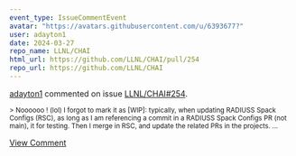 ```yaml
---
event_type: IssueCommentEvent
avatar: "https://avatars.githubusercontent.com/u/6393677?"
user: adayton1
date: 2024-03-27
repo_name: LLNL/CHAI
html_url: https://github.com/LLNL/CHAI/pull/254
repo_url: https://github.com/LLNL/CHAI
---
```


<a href='https://github.com/adayton1' target='_blank'>adayton1</a> commented on issue <a href='https://github.com/LLNL/CHAI/pull/254' target='_blank'>LLNL/CHAI#254</a>.

<small>> Noooooo ! (lol) I forgot to mark it as [WIP]: typically, when updating RADIUSS Spack Configs (RSC), as long as I am referencing a commit in a RADIUSS Spack Configs PR (not main), it for testing. Then I merge in RSC, and update the related PRs in the projects....</small>

<a href='https://github.com/LLNL/CHAI/pull/254' target='_blank'>View Comment</a>